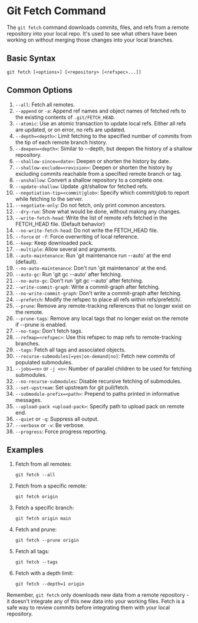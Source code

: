# Git Fetch Command

The `git fetch` command downloads commits, files, and refs from a remote repository into your local repo. It's used to see what others have been working on without merging those changes into your local branches.

## Basic Syntax

```
git fetch [<options>] [<repository> [<refspec>...]]
```

## Common Options

1. `--all`: Fetch all remotes.
2. `--append` or `-a`: Append ref names and object names of fetched refs to the existing contents of `.git/FETCH_HEAD`.
3. `--atomic`: Use an atomic transaction to update local refs. Either all refs are updated, or on error, no refs are updated.
4. `--depth=<depth>`: Limit fetching to the specified number of commits from the tip of each remote branch history.
5. `--deepen=<depth>`: Similar to --depth, but deepen the history of a shallow repository.
6. `--shallow-since=<date>`: Deepen or shorten the history by date.
7. `--shallow-exclude=<revision>`: Deepen or shorten the history by excluding commits reachable from a specified remote branch or tag.
8. `--unshallow`: Convert a shallow repository to a complete one.
9. `--update-shallow`: Update .git/shallow for fetched refs.
10. `--negotiation-tip=<commit|glob>`: Specify which commit/glob to report while fetching to the server.
11. `--negotiate-only`: Do not fetch, only print common ancestors.
12. `--dry-run`: Show what would be done, without making any changes.
13. `--write-fetch-head`: Write the list of remote refs fetched in the FETCH_HEAD file. (Default behavior)
14. `--no-write-fetch-head`: Do not write the FETCH_HEAD file.
15. `--force` or `-f`: Force overwriting of local reference.
16. `--keep`: Keep downloaded pack.
17. `--multiple`: Allow several <repository> and <group> arguments.
18. `--auto-maintenance`: Run 'git maintenance run --auto' at the end (default).
19. `--no-auto-maintenance`: Don't run 'git maintenance' at the end.
20. `--auto-gc`: Run 'git gc --auto' after fetching.
21. `--no-auto-gc`: Don't run 'git gc --auto' after fetching.
22. `--write-commit-graph`: Write a commit-graph after fetching.
23. `--no-write-commit-graph`: Don't write a commit-graph after fetching.
24. `--prefetch`: Modify the refspec to place all refs within refs/prefetch/.
25. `--prune`: Remove any remote-tracking references that no longer exist on the remote.
26. `--prune-tags`: Remove any local tags that no longer exist on the remote if --prune is enabled.
27. `--no-tags`: Don't fetch tags.
28. `--refmap=<refspec>`: Use this refspec to map refs to remote-tracking branches.
29. `--tags`: Fetch all tags and associated objects.
30. `--recurse-submodules[=yes|on-demand|no]`: Fetch new commits of populated submodules.
31. `--jobs=<n>` or `-j <n>`: Number of parallel children to be used for fetching submodules.
32. `--no-recurse-submodules`: Disable recursive fetching of submodules.
33. `--set-upstream`: Set upstream for git pull/fetch.
34. `--submodule-prefix=<path>`: Prepend <path> to paths printed in informative messages.
35. `--upload-pack <upload-pack>`: Specify path to upload pack on remote end.
36. `--quiet` or `-q`: Suppress all output.
37. `--verbose` or `-v`: Be verbose.
38. `--progress`: Force progress reporting.

## Examples

1. Fetch from all remotes:
   ```
   git fetch --all
   ```

2. Fetch from a specific remote:
   ```
   git fetch origin
   ```

3. Fetch a specific branch:
   ```
   git fetch origin main
   ```

4. Fetch and prune:
   ```
   git fetch --prune origin
   ```

5. Fetch all tags:
   ```
   git fetch --tags
   ```

6. Fetch with a depth limit:
   ```
   git fetch --depth=1 origin
   ```

Remember, `git fetch` only downloads new data from a remote repository - it doesn't integrate any of this new data into your working files. Fetch is a safe way to review commits before integrating them with your local repository.
